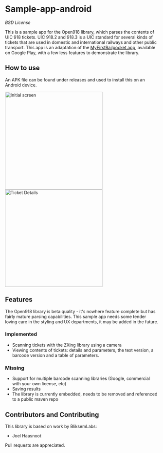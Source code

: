 # Sample-app-android
*BSD License*

This is a sample app for the Open918 library, which parses the contents of UIC 918 tickets. UIC 918.2 and 918.3 is a UIC standard for several kinds of tickets that are used in domestic and international railways and other public transport. This app is an adaptation of the [MyFirstRailpocket app](https://play.google.com/store/apps/details?id=nl.waarisdetrein.myfirstrailpocket), available on Google Play, with a few less features to demonstrate the library.

## How to use
An APK file can be found under releases and used to install this on an Android device.

<img src="http://i.imgur.com/FNRl6Vs.png" alt="Initial screen" width="320">
<img src="http://i.imgur.com/S1Nshe6.png" alt="Ticket Details" width="320">

## Features
The Open918 library is beta quality - it's nowhere feature complete but has fairly mature parsing capabilities. This sample app needs some tender loving care in the styling and UX departments, it may be added in the future.

### Implemented
* Scanning tickets with the ZXing library using a camera
* Viewing contents of tickets: details and parameters, the text version, a barcode version and a table of parameters.

### Missing
* Support for multiple barcode scanning libraries (Google, commercial with your own license, etc)
* Saving results
* The library is currently embedded, needs to be removed and referenced to a public maven repo

## Contributors and Contributing

This library is based on work by BliksemLabs:

* Joel Haasnoot

Pull requests are appreciated.